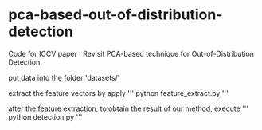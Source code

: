 # pca-based-out-of-distribution-detection
Code for ICCV paper : Revisit PCA-based technique for Out-of-Distribution Detection

put data into the folder 'datasets/'

extract the feature vectors by apply
'''
python feature_extract.py
'''

after the feature extraction, to obtain the result of our method, execute 
'''
python detection.py
'''
